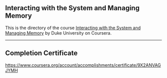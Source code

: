 ## Interacting with the System and Managing Memory

This is the directory of the course [Interacting with the System and Managing Memory](https://www.coursera.org/learn/interacting-system-managing-memory) by Duke University on Coursera.

---

## Completion Certificate 
https://www.coursera.org/account/accomplishments/certificate/9X2ANVAGJYMH
